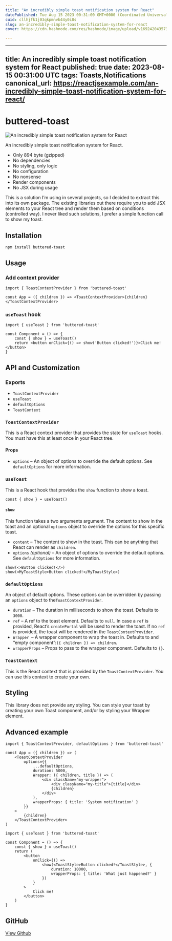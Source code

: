 ```yaml
---
title: "An incredibly simple toast notification system for React"
datePublished: Tue Aug 15 2023 00:31:00 GMT+0000 (Coordinated Universal Time)
cuid: cllhjfk1j03qkpmnvb44y0i8s
slug: an-incredibly-simple-toast-notification-system-for-react
cover: https://cdn.hashnode.com/res/hashnode/image/upload/v1692420435730/e1ffb0eb-1db8-4564-b17d-8c904ca22230.jpeg

---
```


---
title: An incredibly simple toast notification system for React
published: true
date: 2023-08-15 00:31:00 UTC
tags: Toasts,Notifications
canonical_url: https://reactjsexample.com/an-incredibly-simple-toast-notification-system-for-react/
---

# buttered-toast
 ![An incredibly simple toast notification system for React](https://cdn.hashnode.com/res/hashnode/image/upload/v1692420435730/e1ffb0eb-1db8-4564-b17d-8c904ca22230.jpeg)

An incredibly simple toast notification system for React.

- Only 894 byte (gzipped)
- No dependencies
- No styling, only logic
- No configuration
- No nonsense
- Render components
- No JSX during usage

This is a solution I’m using in several projects, so I decided to extract this into its own package. The existing libraries out there require you to add JSX elements to your React tree and render them based on conditions (controlled way). I never liked such solutions, I prefer a simple function call to show my toast.

## Installation

```
npm install buttered-toast
```

## Usage

### Add context provider

```
import { ToastContextProvider } from 'buttered-toast'

const App = ({ children }) => <ToastContextProvider>{children}</ToastContextProvider>
```

### `useToast` hook

```
import { useToast } from 'buttered-toast'

const Component = () => {
    const { show } = useToast()
    return <button onClick={() => show('Button clicked!')}>Click me!</button>
}
```

## API and Customization

### Exports

- `ToastContextProvider`
- `useToast`
- `defaultOptions`
- `ToastContext`

### `ToastContextProvider`

This is a React context provider that provides the state for `useToast` hooks. You must have this at least once in your React tree.

#### Props

- `options` – An object of options to override the default options. See `defaultOptions` for more information.

### `useToast`

This is a React hook that provides the `show` function to show a toast.

```
const { show } = useToast()
```

#### `show`

This function takes a two arguments argument. The content to show in the toast and an optional `options` object to override the options for this specific toast.

- `content` – The content to show in the toast. This can be anything that React can render as `children`.
- `options` _(optional)_ – An object of options to override the default options. See `defaultOptions` for more information.

```
show(<>Button clicked!</>)
show(<MyToastStyle>Button clicked!</MyToastStyle>)
```

### `defaultOptions`

An object of default options. These options can be overridden by passing an `options` object to the`ToastContextProvider`.

- `duration` – The duration in milliseconds to show the toast. Defaults to `3000`.
- `ref` – A ref to the toast element. Defaults to `null`. In case a `ref` is provided, React’s `createPortal` will be used to render the toast. If no `ref` is provided, the toast will be rendered in the `ToastContextProvider`.
- `Wrapper `– A wrapper component to wrap the toast in. Defaults to and “empty component”:`({ children }) => children`.
- `wrapperProps` – Props to pass to the wrapper component. Defaults to `{}`.

### `ToastContext`

This is the React context that is provided by the `ToastContextProvider`. You can use this context to create your own.

## Styling

This library does not provide any styling. You can style your toast by creating your own Toast component, and/or by styling your Wrapper element.

## Advanced example

```
import { ToastContextProvider, defaultOptions } from 'buttered-toast'

const App = ({ children }) => (
    <ToastContextProvider
        options={{
            ...defaultOptions,
            duration: 5000,
            Wrapper: ({ children, title }) => (
                <div className="my-wrapper">
                    <div className="my-title">{title}</div>
                    {children}
                </div>
            ),
            wrapperProps: { title: 'System notification' }
        }}
    >
        {children}
    </ToastContextProvider>
)

import { useToast } from 'buttered-toast'

const Component = () => {
    const { show } = useToast()
    return (
        <button
            onClick={() =>
                show(<ToastStyle>Button clicked!</ToastStyle>, {
                    duration: 10000,
                    wrapperProps: { title: 'What just happened?' }
                })
            }
        >
            Click me!
        </button>
    )
}
```

## GitHub

[View Github](https://github.com/wintercounter/buttered-toast?ref=reactjsexample.com)